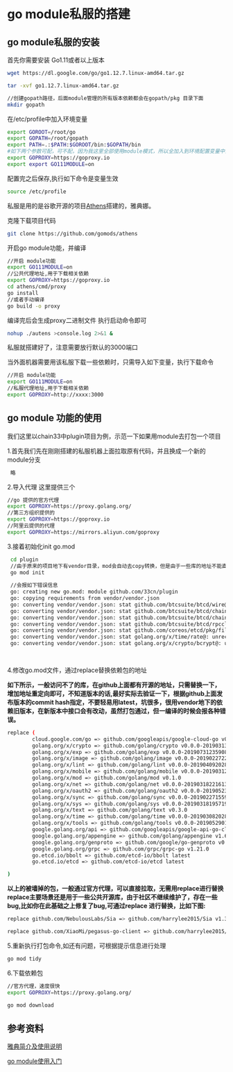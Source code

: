 # go module私服的搭建

## go module私服的安装
首先你需要安装 Go1.11或者以上版本
```bash
wget https://dl.google.com/go/go1.12.7.linux-amd64.tar.gz

tar -xvf go1.12.7.linux-amd64.tar.gz

//创建gopath路径，后面module管理的所有版本依赖都会在gopath/pkg 目录下面
mkdir gopath
```
在/etc/profile中加入环境变量
```bash
export GOROOT=/root/go
export GOPATH=/root/gopath
export PATH=.:$PATH:$GOROOT/bin:$GOPATH/bin
#如下两个参数可配，可不配，因为我这里全部使用module模式，所以全加入到环境配置变量中去了
export GOPROXY=https://goproxy.io
export export GO111MODULE=on
```
配置完之后保存,执行如下命令是变量生效
```bash
source /etc/profile
```

私服是用的是谷歌开源的项目[Athens](https://github.com/gomods/athens)搭建的，雅典娜。

克隆下载项目代码
```bash
git clone https://github.com/gomods/athens
```
开启go module功能，并编译
```bash
//开启 module功能
export GO111MODULE=on
//公共代理地址,用于下载相关依赖
export GOPROXY=https://goproxy.io
cd athens/cmd/proxy
go install
//或者手动编译
go build -o proxy
```
编译完后会生成proxy二进制文件
执行启动命令即可
```bash
nohup ./autens >console.log 2>&1 &
```
私服就搭建好了，注意需要放行默认的3000端口

当外面机器需要用该私服下载一些依赖时，只需导入如下变量，执行下载命令
```bash
//开启 module功能
export GO111MODULE=on
//私服代理地址,用于下载相关依赖
export GOPROXY=http://xxxx:3000
```

## go module 功能的使用

我们这里以chain33中plugin项目为例，示范一下如果用module去打包一个项目

1.首先我们先在刚刚搭建的私服机器上面拉取原有代码，并且换成一个新的module分支

```bash
 略
```
2.导入代理
这里提供三个
```bash
//go 提供的官方代理
export GOPROXY=https://proxy.golang.org/
//第三方组织提供的
export GOPROXY=https://goproxy.io
//阿里云提供的代理
export GOPROXY=https://mirrors.aliyun.com/goproxy
```
3.接着初始化init go.mod
```bash
 cd plugin
 //由于原来的项目地下有vendor目录，mod会自动去copy转换，但是由于一些库的地址不能直接访问，所以肯定会失败，只会生成一个go.mod文件
 go mod init
 
 //会报如下错误信息
 go: creating new go.mod: module github.com/33cn/plugin
 go: copying requirements from vendor/vendor.json
 go: converting vendor/vendor.json: stat github.com/btcsuite/btcd/wire@: unknown revision 
 go: converting vendor/vendor.json: stat github.com/btcsuite/btcd/chaincfg@: unknown revision 
 go: converting vendor/vendor.json: stat github.com/btcsuite/btcd/chaincfg/chainhash@: unknown revision 
 go: converting vendor/vendor.json: stat github.com/btcsuite/btcd/rpcclient@: unknown revision 
 go: converting vendor/vendor.json: stat github.com/coreos/etcd/pkg/fileutil@: unknown revision 
 go: converting vendor/vendor.json: stat golang.org/x/time/rate@: unrecognized import path "golang.org/x/time/rate" (https fetch: Get   https://golang.org/x/time/rate?go-get=1: dial tcp 216.239.37.1:443: i/o timeout)
 go: converting vendor/vendor.json: stat golang.org/x/crypto/bcrypt@: unrecognized import path "golang.org/x/crypto/bcrypt" (https fetch: Get https://golang.org/x/crypto/bcrypt?go-get=1: dial tcp 216.239.37.1:443: i/o timeout)

 
```
4.修改go.mod文件，通过replace替换依赖包的地址

**如下所示，一般访问不了的库，在github上面都有开源的地址，只需替换一下，增加地址重定向即可，不知道版本的话,最好实际去验证一下，根据github上面发布版本的commit hash指定，不要轻易用latest，坑很多，很用vendor地下的依赖旧版本，在新版本中接口会有改动，虽然打包通过，但一编译的时候会报各种错误。**

```bash
replace (
        cloud.google.com/go => github.com/googleapis/google-cloud-go v0.43.1-0.20190808215159-84f66600e42d
        golang.org/x/crypto => github.com/golang/crypto v0.0.0-20190313024323-a1f597ede03a
        golang.org/x/exp => github.com/golang/exp v0.0.0-20190731235908-ec7cb31e5a56
        golang.org/x/image => github.com/golang/image v0.0.0-20190227222117-0694c2d4d067
        golang.org/x/lint => github.com/golang/lint v0.0.0-20190409202823-959b441ac422
        golang.org/x/mobile => github.com/golang/mobile v0.0.0-20190312151609-d3739f865fa6
        golang.org/x/mod => github.com/golang/mod v0.1.0
        golang.org/x/net => github.com/golang/net v0.0.0-20190318221613-d196dffd7c2b
        golang.org/x/oauth2 => github.com/golang/oauth2 v0.0.0-20190523182746-aaccbc9213b0
        golang.org/x/sync => github.com/golang/sync v0.0.0-20190227155943-e225da77a7e6
        golang.org/x/sys => github.com/golang/sys v0.0.0-20190318195719-6c81ef8f67ca
        golang.org/x/text => github.com/golang/text v0.3.0
        golang.org/x/time => github.com/golang/time v0.0.0-20190308202827-9d24e82272b4
        golang.org/x/tools => github.com/golang/tools v0.0.0-20190529010454-aa71c3f32488
        google.golang.org/api => github.com/googleapis/google-api-go-client v0.7.0
        google.golang.org/appengine => github.com/golang/appengine v1.6.1-0.20190515044707-311d3c5cf937
        google.golang.org/genproto => github.com/google/go-genproto v0.0.0-20190522204451-c2c4e71fbf69
        google.golang.org/grpc => github.com/grpc/grpc-go v1.21.0
        go.etcd.io/bbolt => github.com/etcd-io/bbolt latest
        go.etcd.io/etcd => github.com/etcd-io/etcd latest

)

```
**以上的被墙掉的包，一般通过官方代理，可以直接拉取，无需用replace进行替换
replace主要场景还是用于一些公共开源库，由于社区不继续维护了，存在一些bug,比如你在此基础之上修复了bug,可通过replace
进行替换，比如下图:**

```bash
replace github.com/NebulousLabs/Sia => github.com/harrylee2015/Sia v1.3.5-0.20190813023053-d19377a9d04e

replace github.com/XiaoMi/pegasus-go-client => github.com/harrylee2015/pegasus-go-client v0.0.0-20190813065714-23ace0b535b8

```

5.重新执行打包命令,如还有问题，可根据提示信息进行处理

```bash
go mod tidy
```
6.下载依赖包

```bash
//官方代理，速度很快
export GOPROXY=https://proxy.golang.org/

go mod download

```

## 参考资料

[雅典简介及使用说明](https://docs.gomods.io/)

[go module使用入门](https://www.jianshu.com/p/bbed916d16ea)

